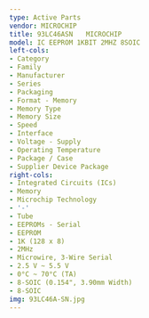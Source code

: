 ```yaml
---
type: Active Parts
vendor: MICROCHIP
title: 93LC46ASN　　MICROCHIP
model: IC EEPROM 1KBIT 2MHZ 8SOIC
left-cols:
- Category
- Family
- Manufacturer
- Series
- Packaging 
- Format - Memory
- Memory Type
- Memory Size
- Speed
- Interface
- Voltage - Supply
- Operating Temperature
- Package / Case
- Supplier Device Package
right-cols:
- Integrated Circuits (ICs)
- Memory
- Microchip Technology
- '-'
- Tube 
- EEPROMs - Serial
- EEPROM
- 1K (128 x 8)
- 2MHz
- Microwire, 3-Wire Serial
- 2.5 V ~ 5.5 V
- 0°C ~ 70°C (TA)
- 8-SOIC (0.154", 3.90mm Width)
- 8-SOIC
img: 93LC46A-SN.jpg
---
```

